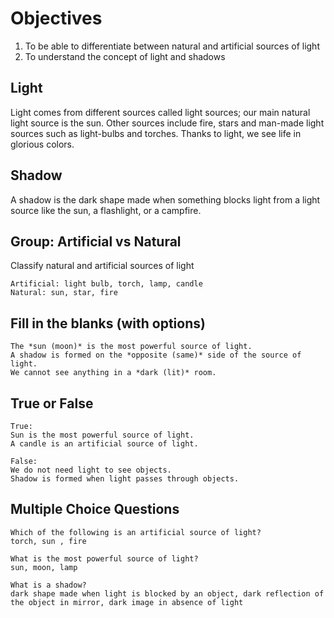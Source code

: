 # Objectives 

1. To be able to differentiate between natural and artificial sources of light
2. To understand the concept of light and shadows

## Light
Light comes from different sources called light sources; our main natural light source is the sun. Other sources include fire, stars and man-made light sources such as light-bulbs and torches. Thanks to light, we see life in glorious colors.

## Shadow
A shadow is the dark shape made when something blocks light from a light source like the sun, a flashlight, or a campfire.

## Group: Artificial vs Natural
Classify natural and artificial sources of light
```
Artificial: light bulb, torch, lamp, candle 
Natural: sun, star, fire
```
## Fill in the blanks (with options)
```
The *sun (moon)* is the most powerful source of light. 
A shadow is formed on the *opposite (same)* side of the source of light.
We cannot see anything in a *dark (lit)* room.
```
## True or False 
```
True:
Sun is the most powerful source of light.
A candle is an artificial source of light.

False:
We do not need light to see objects.
Shadow is formed when light passes through objects.
```
## Multiple Choice Questions
```
Which of the following is an artificial source of light?
torch, sun , fire

What is the most powerful source of light?
sun, moon, lamp

What is a shadow?
dark shape made when light is blocked by an object, dark reflection of the object in mirror, dark image in absence of light
```
